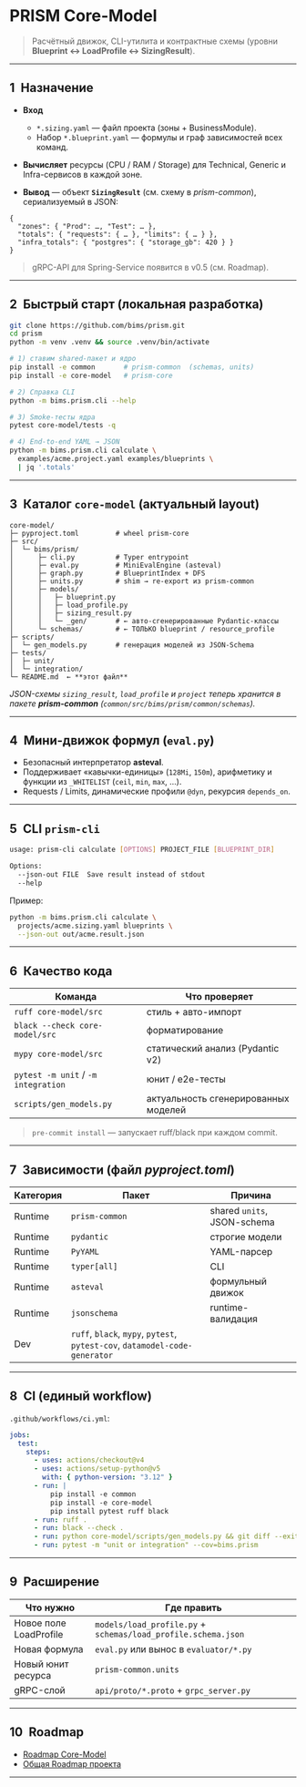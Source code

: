 # **PRISM Core-Model**

> Расчётный движок, CLI-утилита и контрактные схемы
> (уровни **Blueprint ↔ LoadProfile ↔ SizingResult**).

---

## 1 Назначение

* **Вход**

  * `*.sizing.yaml` — файл проекта (зоны + BusinessModule).
  * Набор `*.blueprint.yaml` — формулы и граф зависимостей всех команд.
* **Вычисляет** ресурсы (CPU / RAM / Storage) для Technical, Generic и Infra-сервисов в каждой зоне.
* **Вывод** — объект **`SizingResult`** (см. схему в *prism-common*), сериализуемый в JSON:

```jsonc
{
  "zones": { "Prod": …, "Test": … },
  "totals": { "requests": { … }, "limits": { … } },
  "infra_totals": { "postgres": { "storage_gb": 420 } }
}
```

> gRPC-API для Spring-Service появится в v0.5 (см. Roadmap).

---

## 2 Быстрый старт (локальная разработка)

```bash
git clone https://github.com/bims/prism.git
cd prism
python -m venv .venv && source .venv/bin/activate

# 1) ставим shared-пакет и ядро
pip install -e common       # prism-common  (schemas, units)
pip install -e core-model   # prism-core

# 2) Справка CLI
python -m bims.prism.cli --help

# 3) Smoke-тесты ядра
pytest core-model/tests -q

# 4) End-to-end YAML → JSON
python -m bims.prism.cli calculate \
  examples/acme.project.yaml examples/blueprints \
  | jq '.totals'
```

---

## 3 Каталог `core-model` (актуальный layout)

```text
core-model/
├─ pyproject.toml         # wheel prism-core
├─ src/
│  └─ bims/prism/
│      ├─ cli.py          # Typer entrypoint
│      ├─ eval.py         # MiniEvalEngine (asteval)
│      ├─ graph.py        # BlueprintIndex + DFS
│      ├─ units.py        # shim → re-export из prism-common
│      ├─ models/
│      │   ├─ blueprint.py
│      │   ├─ load_profile.py
│      │   ├─ sizing_result.py
│      │   └─ _gen/       # ← авто-сгенерированные Pydantic-классы
│      └─ schemas/        # ← ТОЛЬКО blueprint / resource_profile
├─ scripts/
│  └─ gen_models.py       # генерация моделей из JSON-Schema
├─ tests/
│  ├─ unit/
│  └─ integration/
└─ README.md  ← **этот файл**
```

*JSON-схемы `sizing_result`, `load_profile` и `project` теперь хранится в пакете **prism-common**
(`common/src/bims/prism/common/schemas`).*

---

## 4 Мини-движок формул (`eval.py`)

* Безопасный интерпретатор **asteval**.
* Поддерживает «кавычки-единицы» (`128Mi`, `150m`), арифметику и функции из `_WHITELIST` (`ceil`, `min`, `max`, …).
* Requests / Limits, динамические профили `@dyn`, рекурсия `depends_on`.

---

## 5 CLI `prism-cli`

```bash
usage: prism-cli calculate [OPTIONS] PROJECT_FILE [BLUEPRINT_DIR]

Options:
  --json-out FILE  Save result instead of stdout
  --help
```

Пример:

```bash
python -m bims.prism.cli calculate \
  projects/acme.sizing.yaml blueprints \
  --json-out out/acme.result.json
```

---

## 6 Качество кода

| Команда                             | Что проверяет                        |
| ----------------------------------- | ------------------------------------ |
| `ruff core-model/src`               | стиль + авто-импорт                  |
| `black --check core-model/src`      | форматирование                       |
| `mypy core-model/src`               | статический анализ (Pydantic v2)     |
| `pytest -m unit` / `-m integration` | юнит / e2e-тесты                     |
| `scripts/gen_models.py`             | актуальность сгенерированных моделей |

> `pre-commit install` — запускает ruff/black при каждом commit.

---

## 7 Зависимости (файл *pyproject.toml*)

| Категория | Пакет                                                                       | Причина                     |
| --------- | --------------------------------------------------------------------------- | --------------------------- |
| Runtime   | `prism-common`                                                              | shared `units`, JSON-schema |
| Runtime   | `pydantic`                                                                  | строгие модели              |
| Runtime   | `PyYAML`                                                                    | YAML-парсер                 |
| Runtime   | `typer[all]`                                                                | CLI                         |
| Runtime   | `asteval`                                                                   | формульный движок           |
| Runtime   | `jsonschema`                                                                | runtime-валидация           |
| Dev       | `ruff`, `black`, `mypy`, `pytest`, `pytest-cov`, `datamodel-code-generator` |                             |

---

## 8 CI (единый workflow)

`.github/workflows/ci.yml`:

```yaml
jobs:
  test:
    steps:
      - uses: actions/checkout@v4
      - uses: actions/setup-python@v5
        with: { python-version: "3.12" }
      - run: |
          pip install -e common
          pip install -e core-model
          pip install pytest ruff black
      - run: ruff .
      - run: black --check .
      - run: python core-model/scripts/gen_models.py && git diff --exit-code
      - run: pytest -m "unit or integration" --cov=bims.prism
```

---

## 9 Расширение

| Что нужно              | Где править                                                   |
| ---------------------- | ------------------------------------------------------------- |
| Новое поле LoadProfile | `models/load_profile.py` + `schemas/load_profile.schema.json` |
| Новая формула          | `eval.py` или вынос в `evaluator/*.py`                        |
| Новый юнит ресурса     | `prism-common.units`                                          |
| gRPC-слой              | `api/proto/*.proto` + `grpc_server.py`                        |

---

## 10 Roadmap

* [Roadmap Core-Model](./ROADMAP.md)
* [Общая Roadmap проекта](../docs/roadmap.md)

---

